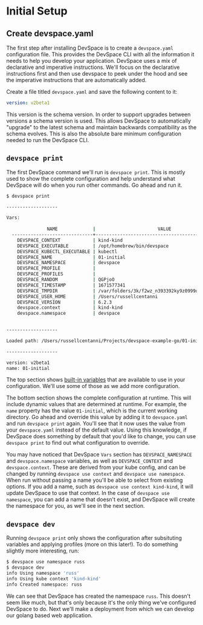 # Initial Setup

## Create devspace.yaml
The first step after installing DevSpace is to create a `devspace.yaml` configuration file. This provides the DevSpace CLI with all the information it needs to help you develop your application. DevSpace uses a mix of declarative and imperative instructions. We'll focus on the declarative instructions first and then use devspace to peek under the hood and see the imperative instructions that are automatically added.

Create a file titled `devspace.yaml` and save the following content to it:
```yaml
version: v2beta1
```

This version is the schema version. In order to support upgrades between versions a schema version is used. This allows DevSpace to automatically "upgrade" to the latest schema and maintain backwards compatibility as the schema evolves. This is also the absolute bare minimum configuration needed to run the DevSpace CLI.

## `devspace print`
The first DevSpace command we'll run is `devspace print`. This is mostly used to show the complete configuration and help understand what DevSpace will do when you run other commands. Go ahead and run it.

```sh
$ devspace print

-------------------

Vars:
  
               NAME             |                       VALUE                        
  ------------------------------+----------------------------------------------------
    DEVSPACE_CONTEXT            | kind-kind                                          
    DEVSPACE_EXECUTABLE         | /opt/homebrew/bin/devspace                         
    DEVSPACE_KUBECTL_EXECUTABLE | kubectl                                            
    DEVSPACE_NAME               | 01-initial                                         
    DEVSPACE_NAMESPACE          | devspace                                               
    DEVSPACE_PROFILE            |                                                    
    DEVSPACE_PROFILES           |                                                    
    DEVSPACE_RANDOM             | QGPjoO                                             
    DEVSPACE_TIMESTAMP          | 1671577341                                         
    DEVSPACE_TMPDIR             | /var/folders/3k/f2wz_n393392ky9z0999d4bm0000gn/T/  
    DEVSPACE_USER_HOME          | /Users/russellcentanni                             
    DEVSPACE_VERSION            | 6.2.3                                       
    devspace.context            | kind-kind                                          
    devspace.namespace          | devspace                                               
  

-------------------

Loaded path: /Users/russellcentanni/Projects/devspace-example-go/01-initial/devspace.yaml

-------------------

version: v2beta1
name: 01-initial
```

The top section shows [built-in variables](https://www.devspace.sh/docs/configuration/variables#built-in-variables) that are available to use in your configuration. We'll use some of those as we add more configuration.

The bottom section shows the complete configuration at runtime. This will include dynamic values that are determined at runtime. For example, the `name` property has the value `01-initial`, which is the current working directory. Go ahead and override this value by adding it to `devspace.yaml` and run `devspace print` again. You'll see that it now uses the value from your `devspace.yaml` instead of the default value. Using this knowledge, if DevSpace does something by default that you'd like to change, you can use `devspace print` to find out what configuration to override.

You may have noticed that DevSpace `Vars` section has `DEVSPACE_NAMESPACE` and `devspace.namespace` variables, as well as `DEVSPACE_CONTEXT` and `devspace.context`. These are derived from your kube config, and can be changed by running `devspace use context` and `devspace use namespace`. When run without passing a name you'll be able to select from existing options. If you add a name, such as `devspace use context kind-kind`, it will update DevSpace to use that context. In the case of `devspace use namespace`, you can add a name that doesn't exist, and DevSpace will create the namespace for you, as we'll see in the next section.

## `devspace dev`
Running `devspace print` only shows the configuration after subsituting variables and applying profiles (more on this later!). To do something slightly more interesting, run:

```sh
$ devspace use namespace russ
$ devspace dev
info Using namespace 'russ'
info Using kube context 'kind-kind'
info Created namespace: russ
```

We can see that DevSpace has created the namespace `russ`. This doesn't seem like much, but that's only because it's the only thing we've configured DevSpace to do. Next we'll make a deployment from which we can develop our golang based web application.
